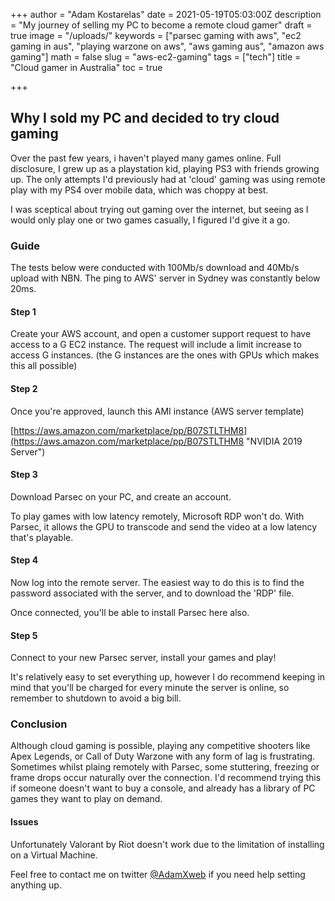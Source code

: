 +++
author = "Adam Kostarelas"
date = 2021-05-19T05:03:00Z
description = "My journey of selling my PC to become a remote cloud gamer"
draft = true
image = "/uploads/"
keywords = ["parsec gaming with aws", "ec2 gaming in aus", "playing warzone on aws", "aws gaming aus", "amazon aws gaming"]
math = false
slug = "aws-ec2-gaming"
tags = ["tech"]
title = "Cloud gamer in Australia"
toc = true

+++
## Why I sold my PC and decided to try cloud gaming

Over the past few years, i haven't played many games online. Full disclosure, I grew up as a playstation kid, playing PS3 with friends growing up. The only attempts I'd previously had at 'cloud' gaming was using remote play with my PS4 over mobile data, which was choppy at best.

I was sceptical about trying out gaming over the internet, but seeing as I would only play one or two games casually, I figured I'd give it a go.


### Guide

The tests below were conducted with 100Mb/s download and 40Mb/s upload with NBN. The ping to AWS' server in Sydney was constantly below 20ms.
#### Step 1

Create your AWS account, and open a customer support request to have access to a G EC2 instance. The request will include a limit increase to access G instances. (the G instances are the ones with GPUs which makes this all possible)

#### Step 2

Once you're approved, launch this AMI instance (AWS server template)

[https://aws.amazon.com/marketplace/pp/B07STLTHM8](https://aws.amazon.com/marketplace/pp/B07STLTHM8 "NVIDIA 2019 Server")

#### Step 3

Download Parsec on your PC, and create an account.

To play games with low latency remotely, Microsoft RDP won't do. With Parsec, it allows the GPU to transcode and send the video at a low latency that's playable.


#### Step 4

Now log into the remote server. The easiest way to do this is to find the password associated with the server, and to download the 'RDP' file.

Once connected, you'll be able to install Parsec here also.
#### Step 5

Connect to your new Parsec server, install your games and play!

It's relatively easy to set everything up, however I do recommend keeping in mind that you'll be charged for every minute the server is online, so remember to shutdown to avoid a big bill.

### Conclusion

Although cloud gaming is possible, playing any competitive shooters like Apex Legends, or Call of Duty Warzone with any form of lag is frustrating. Sometimes whilst plaing remotely with Parsec, some stuttering, freezing or frame drops occur naturally over the connection. I'd recommend trying this if someone doesn't want to buy a console, and already has a library of PC games they want to play on demand.


#### Issues

Unfortunately Valorant by Riot doesn't work due to the limitation of installing on a Virtual Machine.


Feel free to contact me on twitter [@AdamXweb](https://twitter.com/adamxweb) if you need help setting anything up.